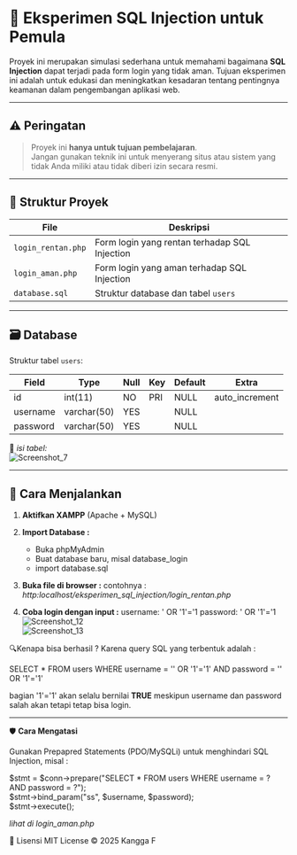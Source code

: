 # 🧪 Eksperimen SQL Injection untuk Pemula

Proyek ini merupakan simulasi sederhana untuk memahami bagaimana **SQL Injection** dapat terjadi pada form login yang tidak aman. Tujuan eksperimen ini adalah untuk edukasi dan meningkatkan kesadaran tentang pentingnya keamanan dalam pengembangan aplikasi web.

---

## ⚠️ Peringatan
> Proyek ini **hanya untuk tujuan pembelajaran**.  
> Jangan gunakan teknik ini untuk menyerang situs atau sistem yang tidak Anda miliki atau tidak diberi izin secara resmi.

---

## 📁 Struktur Proyek

| File          | Deskripsi                                   |
|---------------|----------------------------------------------|
| `login_rentan.php`   | Form login yang rentan terhadap SQL Injection |
| `login_aman.php`   | Form login yang aman terhadap SQL Injection |
| `database.sql`| Struktur database dan tabel `users`          |

---

## 🗃️ Database

Struktur tabel `users`:

| Field    | Type        | Null | Key | Default | Extra          |
|----------|-------------|------|-----|---------|----------------|
| id       | int(11)     | NO   | PRI | NULL    | auto_increment |
| username | varchar(50) | YES  |     | NULL    |                |
| password | varchar(50) | YES  |     | NULL    |                |


📸 *isi tabel:*  
![Screenshot_7](https://github.com/user-attachments/assets/009a0350-96f6-4c89-8dfe-29f3501eaca0)

---

## 🚀 Cara Menjalankan

1. **Aktifkan XAMPP** (Apache + MySQL)
   
2. **Import Database :**
   - Buka phpMyAdmin
   - Buat database baru, misal database_login
   - import database.sql
  
3. **Buka file di browser :**
   contohnya : *http:localhost/eksperimen_sql_injection/login_rentan.php*

4. **Coba login dengan input :**
   username: ' OR '1'='1
   password: ' OR '1'='1
   ![Screenshot_12](https://github.com/user-attachments/assets/a814fcd1-ed2d-4d7d-956c-f3fb4f4ee1ed) <br>
   ![Screenshot_13](https://github.com/user-attachments/assets/48b45287-3a35-49a3-8d32-bf667fb2fe7f)

🔍Kenapa bisa berhasil ? Karena query SQL yang terbentuk adalah :

SELECT * FROM users WHERE username = '' OR '1'='1' AND password = '' OR '1'='1'

bagian '1'='1' akan selalu bernilai **TRUE** meskipun username dan password salah akan tetapi tetap bisa login.

---

🛡️ **Cara Mengatasi**

Gunakan Prepapred Statements (PDO/MySQLi) untuk menghindari SQL Injection, misal :

$stmt = $conn->prepare("SELECT * FROM users WHERE username = ? AND password = ?"); <br>
$stmt->bind_param("ss", $username, $password);<br>
$stmt->execute();<br>

*lihat di login_aman.php*

📜 Lisensi
MIT License © 2025 Kangga F




   


   

  











   

